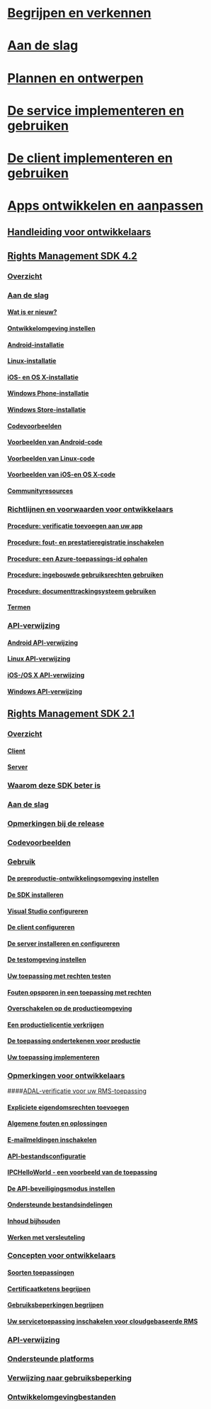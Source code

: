 # [Begrijpen en verkennen](/rights-management/understand-explore/azure-rights-management)
# [Aan de slag](/rights-management/get-started/requirements-azure-rms)
# [Plannen en ontwerpen](/rights-management/plan-design/deployment-roadmap)
# [De service implementeren en gebruiken](/rights-management/deploy-use/activate-service)
# [De client implementeren en gebruiken](/rights-management/rms-client/use-client)
# [Apps ontwikkelen en aanpassen](developers-guide.md)
## [Handleiding voor ontwikkelaars](developers-guide.md)
## [Rights Management SDK 4.2](active-directory-rights-management-services-multi-platform-thin-client-sdk-portal.md)
### [Overzicht](overview.md)
### [Aan de slag](get-started.md)
#### [Wat is er nieuw?](release-notes.md)
#### [Ontwikkelomgeving instellen](setup-Developer-environment.md)
#### [Android-installatie](android-sdk.md)
#### [Linux-installatie](linux-setup.md)
#### [iOS- en OS X-installatie](ios-sdk.md)
#### [Windows Phone-installatie](windows-phone-apps.md)
#### [Windows Store-installatie](winrt-sdk.md)
#### [Codevoorbeelden](code-examples.md)
#### [Voorbeelden van Android-code](android-code.md)
#### [Voorbeelden van Linux-code](linux-c-code-examples.md)
#### [Voorbeelden van iOS-en OS X-code](ios-os-x-code-examples.md)
#### [Communityresources](community-resources.md)
### [Richtlijnen en voorwaarden voor ontwikkelaars](core-concepts.md)
#### [Procedure: verificatie toevoegen aan uw app](authentication-integration.md)
#### [Procedure: fout- en prestatieregistratie inschakelen](enabling-logging.md)
#### [Procedure: een Azure-toepassings-id ophalen](application-id.md)
#### [Procedure: ingebouwde gebruiksrechten gebruiken](built-in-rights-usage-restriction-reference.md)
#### [Procedure: documenttrackingsysteem gebruiken](how-to-use-document-tracking.md)
#### [Termen](terms.md)
### [API-verwijzing](api-reference-4-2.md)
#### [Android API-verwijzing](android-namespaces.md)
#### [Linux API-verwijzing](linux-c-api-reference.md)
#### [iOS-/OS X API-verwijzing](/rights-management/sdk/4.2/api/iOS/iOS)
#### [Windows API-verwijzing](/rights-management/sdk/4.2/api/winrt/Microsoft.RightsManagement)
## [Rights Management SDK 2.1](microsoft-information-protection-and-control-client-portal.md)
### [Overzicht](ad-rms-overview.md)
#### [Client](ad-rms-client.md)
#### [Server](ad-rms-server.md)
### [Waarom deze SDK beter is](differences-between-ad-rms-and-ad-rms-2-0.md)
### [Aan de slag](getting-started-with-ad-rms-2-0.md)
### [Opmerkingen bij de release](release-notes-rtm.md)
### [Codevoorbeelden](samples.md)
### [Gebruik](how-to-use-msipc.md)
#### [De preproductie-ontwikkelingsomgeving instellen](how-to-set-up-the-pre-production-Development-environment.md)
#### [De SDK installeren](create-your-first-rights-aware-application.md)
#### [Visual Studio configureren](how-to-configure-a-visual-studio-project-to-use-the-ad-rms-sdk-2-0.md)
#### [De client configureren](how-to-configure-the-ad-rms-client-2-0.md)
#### [De server installeren en configureren](how-to-install-and-configure-an-rms-server.md)
#### [De testomgeving instellen](how-to-set-up-your-test-environment.md)
#### [Uw toepassing met rechten testen](running-your-first-application.md)
#### [Fouten opsporen in een toepassing met rechten](debugging-applications-that-use-ad-rms.md)
#### [Overschakelen op de productieomgeving](switching-to-the-production-environment.md)
#### [Een productielicentie verkrijgen](obtaining-a-production-license.md)
#### [De toepassing ondertekenen voor productie](signing-your-application-for-production.md)
#### [Uw toepassing implementeren](deploying-your-application.md)
### [Opmerkingen voor ontwikkelaars](Developer-notes.md)
####[ADAL-verificatie voor uw RMS-toepassing](adal-auth.md)
#### [Expliciete eigendomsrechten toevoegen](add-explicit-owner-rights.md)
#### [Algemene fouten en oplossingen](common-error-conditions-and-solutions.md)
#### [E-mailmeldingen inschakelen](how-to-enable-email-notification.md)
#### [API-bestandsconfiguratie](file-api-configuration.md)
#### [IPCHelloWorld - een voorbeeld van de toepassing](how-to-build-your-first-application.md)
#### [De API-beveiligingsmodus instellen](setting-the-api-security-mode-api-mode.md)
#### [Ondersteunde bestandsindelingen](supported-file-formats.md)
#### [Inhoud bijhouden](tracking-content.md)
#### [Werken met versleuteling](working-with-encryption.md)
### [Concepten voor ontwikkelaars](ad-rms-concepts-nav.md)
#### [Soorten toepassingen](application-types.md)
#### [Certificaatketens begrijpen](understanding-certificate-chains.md)
#### [Gebruiksbeperkingen begrijpen](understanding-usage-restrictions.md)
#### [Uw servicetoepassing inschakelen voor cloudgebaseerde RMS](how-to-use-file-api-with-aadrm-cloud.md)
### [API-verwijzing](api-reference-2-1.md)
### [Ondersteunde platforms](supported-platforms.md)
### [Verwijzing naar gebruiksbeperking](usage-restriction-reference.md)
### [Ontwikkelomgevingbestanden](sdk-elements.md)


<!--HONumber=May16_HO2-->


